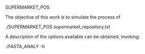 SUPERMARKET_POS

The objective of this work is to simulate the process of 

./SUPERMARKET_POS supermarket_repository.txt

A description of the options available can be obtained, invoking:

./FASTA_ANALY -h



